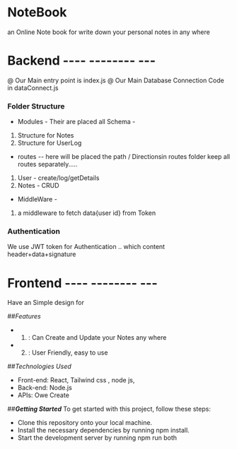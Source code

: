 # NoteBook

an Online Note book for write down your personal notes in any where

# Backend ---- -------- ---

@ Our Main entry point is index.js
@ Our Main Database Connection Code in dataConnect.js

### Folder Structure

- Modules - Their are placed all Schema -

1. Structure for Notes
2. Structure for UserLog

- routes --
  here will be placed the path / Directionsin routes folder keep all routes separately.....

1.  User - create/log/getDetails
2.  Notes - CRUD

- MiddleWare -

1.  a middleware to fetch data{user id} from Token

### Authentication

We use JWT token for Authentication .. which content header+data+signature

# Frontend ---- -------- ---

Have an Simple design for

##_Features_

- 1. : Can Create and Update your Notes any where
- 2. : User Friendly, easy to use

##_Technologies Used_

- Front-end: React, Tailwind css , node js,
- Back-end: Node.js
- APIs: Owe Create

##_**Getting Started**_
To get started with this project, follow these steps:

- Clone this repository onto your local machine.
- Install the necessary dependencies by running npm install.
- Start the development server by running npm run both
